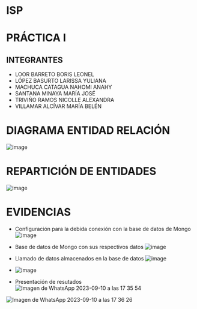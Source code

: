 # ISP
# PRÁCTICA I
## INTEGRANTES 
* LOOR BARRETO BORIS LEONEL
* LÓPEZ BASURTO LARISSA YULIANA 
* MACHUCA CATAGUA NAHOMI ANAHY
* SANTANA MINAYA MARÍA JOSÉ
* TRIVIÑO RAMOS NICOLLE ALEXANDRA
* VILLAMAR ALCÍVAR MARÍA BELÉN

 # DIAGRAMA ENTIDAD RELACIÓN

  ![image](https://github.com/NahomiMachuca/ISP/assets/89893604/96d19cb2-47c9-4d15-b627-df56ca3ab56d)

# REPARTICIÓN DE ENTIDADES 

![image](https://github.com/NahomiMachuca/ISP/assets/89893604/ad0fc197-691f-4702-b23e-99919fb4cc65)

# EVIDENCIAS 
* Configuración para la debida conexión con la base de datos de Mongo
![image](https://github.com/NahomiMachuca/ISP/assets/89893604/2117fa74-7927-48a0-9523-a3dfa16d7558)

* Base de datos de Mongo con sus respectivos datos
  ![image](https://github.com/NahomiMachuca/ISP/assets/89893604/4794bbe4-5670-41c0-b61e-2db525eee567)

* Llamado de datos almacenados en la base de datos
  ![image](https://github.com/NahomiMachuca/ISP/assets/89893604/a24d9fa3-5974-42a8-bae7-9564354124a0)

* ![image](https://github.com/NahomiMachuca/ISP/assets/89893604/ec9403be-1e53-4249-bcb1-3662aa670b13)

* Presentación de resutados 
![Imagen de WhatsApp 2023-09-10 a las 17 35 54](https://github.com/Majo-SM/NOVENO_A/assets/79738467/f42c8c56-5b3f-48ab-94ce-13fc3d93960a)

![Imagen de WhatsApp 2023-09-10 a las 17 36 26](https://github.com/Majo-SM/NOVENO_A/assets/79738467/35780083-b9d1-42a4-bf10-d7e8c6637b3d)

